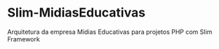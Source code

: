 Slim-MidiasEducativas
=====================

Arquitetura da empresa Mídias Educativas para projetos PHP com Slim Framework

